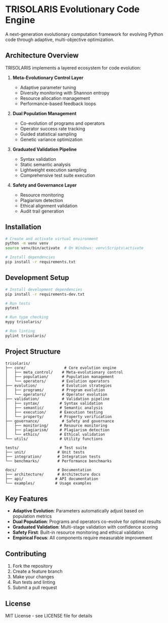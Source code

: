 # TRISOLARIS Evolutionary Code Engine

A next-generation evolutionary computation framework for evolving Python code through adaptive, multi-objective optimization.

## Architecture Overview

TRISOLARIS implements a layered ecosystem for code evolution:

1. **Meta-Evolutionary Control Layer**
   - Adaptive parameter tuning
   - Diversity monitoring with Shannon entropy
   - Resource allocation management
   - Performance-based feedback loops

2. **Dual Population Management**
   - Co-evolution of programs and operators
   - Operator success rate tracking
   - Guided statistical sampling
   - Genetic variance optimization

3. **Graduated Validation Pipeline**
   - Syntax validation
   - Static semantic analysis
   - Lightweight execution sampling
   - Comprehensive test suite execution

4. **Safety and Governance Layer**
   - Resource monitoring
   - Plagiarism detection
   - Ethical alignment validation
   - Audit trail generation

## Installation

```bash
# Create and activate virtual environment
python -m venv venv
source venv/bin/activate  # On Windows: venv\Scripts\activate

# Install dependencies
pip install -r requirements.txt
```

## Development Setup

```bash
# Install development dependencies
pip install -r requirements-dev.txt

# Run tests
pytest

# Run type checking
mypy trisolaris/

# Run linting
pylint trisolaris/
```

## Project Structure

```
trisolaris/
├── core/                 # Core evolution engine
│   ├── meta_control/    # Meta-evolutionary control
│   ├── population/      # Population management
│   └── operators/       # Evolution operators
├── evolution/           # Evolution strategies
│   ├── programs/        # Program evolution
│   └── operators/       # Operator evolution
├── validation/          # Validation pipeline
│   ├── syntax/         # Syntax validation
│   ├── semantic/       # Semantic analysis
│   ├── execution/      # Execution testing
│   └── property/       # Property verification
├── governance/          # Safety and governance
│   ├── monitoring/     # Resource monitoring
│   ├── plagiarism/     # Plagiarism detection
│   └── ethics/         # Ethical validation
└── utils/              # Utility functions

tests/                  # Test suite
├── unit/              # Unit tests
├── integration/       # Integration tests
└── benchmarks/        # Performance benchmarks

docs/                  # Documentation
├── architecture/      # Architecture docs
├── api/              # API documentation
└── examples/         # Usage examples
```

## Key Features

- **Adaptive Evolution**: Parameters automatically adjust based on population metrics
- **Dual Population**: Programs and operators co-evolve for optimal results
- **Graduated Validation**: Multi-stage validation with confidence scoring
- **Safety First**: Built-in resource monitoring and ethical validation
- **Empirical Focus**: All components require measurable improvement

## Contributing

1. Fork the repository
2. Create a feature branch
3. Make your changes
4. Run tests and linting
5. Submit a pull request

## License

MIT License - see LICENSE file for details
